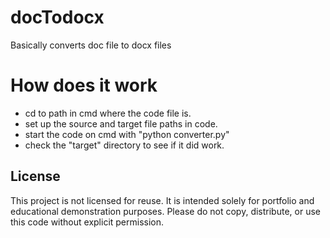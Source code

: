 # docTodocx
Basically converts doc file to docx files

# How does it work
  - cd to path in cmd where the code file is.
  - set up the source and target file paths in code.
  - start the code on cmd with "python converter.py"
  - check the "target" directory to see if it did work.

## License

This project is not licensed for reuse. It is intended solely for portfolio and educational demonstration purposes. Please do not copy, distribute, or use this code without explicit permission.


